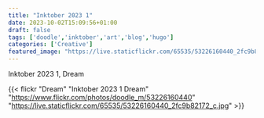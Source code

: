 ```yaml
---
title: "Inktober 2023 1"
date: 2023-10-02T15:09:56+01:00
draft: false
tags: ['doodle','inktober','art','blog','hugo']
categories: ['Creative']
featured_image: "https://live.staticflickr.com/65535/53226160440_2fc9b82172_c.jpg"
---
```


Inktober 2023 1, Dream


{{< flickr "Dream"
           "Inktober 2023 1 Dream"
           "https://www.flickr.com/photos/doodle_m/53226160440"
           "https://live.staticflickr.com/65535/53226160440_2fc9b82172_c.jpg" >}}


